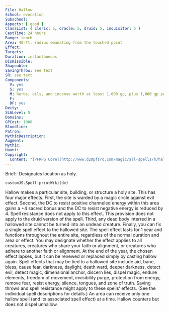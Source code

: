 ```yaml
---
File: Hallow
School: evocation
Subschool: 
Aspects: [ good ]
ClassList: { cleric: 5, oracle: 5, druid: 5, inquisitor: 5 }
CastTime: 24 hours
Range: touch
Area: 40-ft. radius emanating from the touched point
Effect: 
Targets: 
Duration: instantaneous
Dismissible: 
Shapeable: 
SavingThrow: see text
SR: see text
Components:
  V: yes
  S: yes
  M: herbs, oils, and incense worth at least 1,000 gp, plus 1,000 gp per level of the spell to be included in the hallowed area
  F: 
  DF: yes
Deity: 
SLALevel: 5
Domains: 
GPCost: 1000
Bloodline: 
Patron: 
MythicDescription: 
Augment: 
Mythic: 
Haunt: 
Copyright:
  Content: "[PFRPG Core](http://www.d20pfsrd.com/magic/all-spells/h/hallow)"
---
```

Brief:: Designates location as holy.

```dataviewjs
customJS.Spell.printWiki(dv)
```

Hallow makes a particular site, building, or structure a holy site.  This has four major effects.  First, the site is warded by a magic circle against evil effect.  Second, the DC to resist positive channeled energy within this area gains a +4 sacred bonus and the DC to resist negative energy is reduced by 4. Spell resistance does not apply to this effect. This provision does not apply to the druid version of the spell.  Third, any dead body interred in a hallowed site cannot be turned into an undead creature.  Finally, you can fix a single spell effect to the hallowed site.  The spell effect lasts for 1 year and functions throughout the entire site, regardless of the normal duration and area or effect.  You may designate whether the effect applies to all creatures, creatures who share your faith or alignment, or creatures who adhere to another faith or alignment. At the end of the year, the chosen effect lapses, but it can be renewed or replaced simply by casting hallow again.  Spell effects that may be tied to a hallowed site include aid, bane, bless, cause fear, darkness, daylight, death ward, deeper darkness, detect evil, detect magic, dimensional anchor, discern lies, dispel magic, endure elements, freedom of movement, invisibility purge, protection from energy, remove fear, resist energy, silence, tongues, and zone of truth. Saving throws and spell resistance might apply to these spells' effects. (See the individual spell descriptions for details.) An area can receive only one hallow spell (and its associated spell effect) at a time. Hallow counters but does not dispel unhallow.
